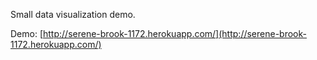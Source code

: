 Small data visualization demo.

Demo: [http://serene-brook-1172.herokuapp.com/](http://serene-brook-1172.herokuapp.com/)
